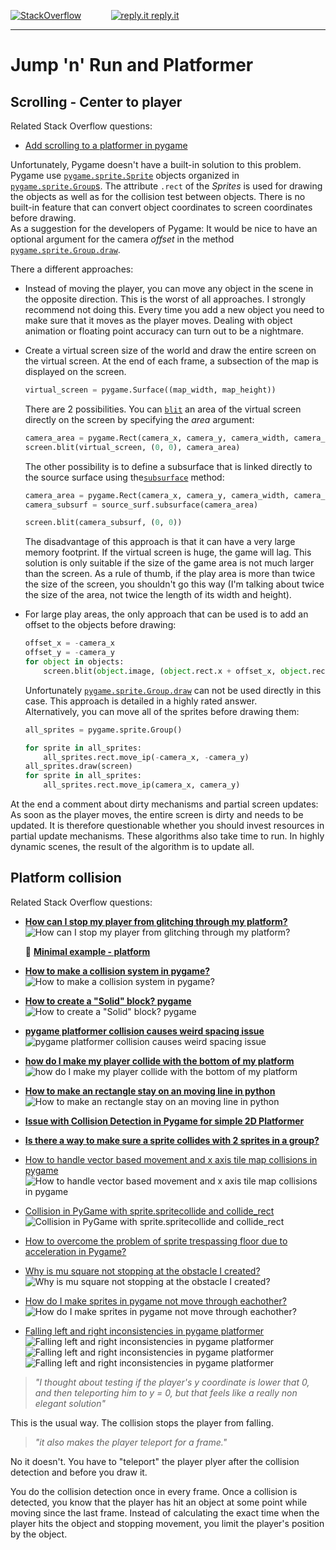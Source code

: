 
[![StackOverflow](https://stackexchange.com/users/flair/7322082.png)](https://stackoverflow.com/users/5577765/rabbid76?tab=profile) &nbsp;&nbsp;&nbsp;&nbsp;&nbsp;&nbsp;&nbsp;&nbsp;&nbsp;&nbsp; [![reply.it](../../resource/logo/Repl_it_logo_80.png) reply.it](https://repl.it/repls/folder/PyGame%20Examples)

---

# Jump 'n' Run and Platformer

## Scrolling - Center to player

Related Stack Overflow questions:

- [Add scrolling to a platformer in pygame](https://stackoverflow.com/questions/14354171/add-scrolling-to-a-platformer-in-pygame)  

Unfortunately, Pygame doesn't have a built-in solution to this problem. Pygame use [`pygame.sprite.Sprite`](https://www.pygame.org/docs/ref/sprite.html#pygame.sprite.Sprite) objects organized in [`pygame.sprite.Group`s](https://www.pygame.org/docs/ref/sprite.html#pygame.sprite.Group). The attribute `.rect` of the _Sprites_ is used for drawing the objects as well as for the collision test between objects. There is no built-in feature that can convert object coordinates to screen coordinates before drawing.  
As a suggestion for the developers of Pygame: It would be nice to have an optional argument for the camera _offset_ in the method [`pygame.sprite.Group.draw`](https://www.pygame.org/docs/ref/sprite.html#pygame.sprite.Group.draw).

There a different approaches:

- Instead of moving the player, you can move any object in the scene in the opposite direction. This is the worst of all approaches. I strongly recommend not doing this.
  Every time you add a new object you need to make sure that it moves as the player moves. Dealing with object animation or floating point accuracy can turn out to be a nightmare.

- Create a virtual screen size of the world and draw the entire screen on the virtual screen. At the end of each frame, a subsection of the map is displayed on the screen.
  
  ```py
  virtual_screen = pygame.Surface((map_width, map_height))
  ```

  There are 2 possibilities. You can [`blit`](https://www.pygame.org/docs/ref/surface.html#pygame.Surface.blit) an area of the virtual screen directly on the screen by specifying the _area_ argument:

  ```py
  camera_area = pygame.Rect(camera_x, camera_y, camera_width, camera_height)
  screen.blit(virtual_screen, (0, 0), camera_area)
  ```

  The other possibility is to define a subsurface that is linked directly to the source surface using the[`subsurface`](https://www.pygame.org/docs/ref/surface.html#pygame.Surface.subsurface) method:

  ```py
  camera_area = pygame.Rect(camera_x, camera_y, camera_width, camera_height)
  camera_subsurf = source_surf.subsurface(camera_area)
  ```

  ```py
  screen.blit(camera_subsurf, (0, 0))
  ```

  The disadvantage of this approach is that it can have a very large memory footprint. If the virtual screen is huge, the game will lag. This solution is only suitable if the size of the game area is not much larger than the screen. As a rule of thumb, if the play area is more than twice the size of the screen, you shouldn't go this way (I'm talking about twice the size of the area, not twice the length of its width and height).

- For large play areas, the only approach that can be used is to add an offset to the objects before drawing:

  ```py
  offset_x = -camera_x
  offset_y = -camera_y
  for object in objects:
      screen.blit(object.image, (object.rect.x + offset_x, object.rect.y + offset_y))
  ```

  Unfortunately [`pygame.sprite.Group.draw`](https://www.pygame.org/docs/ref/sprite.html#pygame.sprite.Group) can not be used directly in this case. This approach is detailed in a highly rated answer.  
  Alternatively, you can move all of the sprites before drawing them:

  ```py
  all_sprites = pygame.sprite.Group()
  ```

  ```py
  for sprite in all_sprites:
      all_sprites.rect.move_ip(-camera_x, -camera_y)
  all_sprites.draw(screen)    
  for sprite in all_sprites:
      all_sprites.rect.move_ip(camera_x, camera_y)
  ```

At the end a comment about dirty mechanisms and partial screen updates: As soon as the player moves, the entire screen is dirty and needs to be updated. It is therefore questionable whether you should invest resources in partial update mechanisms. These algorithms also take time to run. In highly dynamic scenes, the result of the algorithm is to update all.

## Platform collision

Related Stack Overflow questions:

- [**How can I stop my player from glitching through my platform?**](https://stackoverflow.com/questions/67630796/how-can-i-stop-my-player-from-glitching-through-my-platform/67647476#67647476)  
  ![How can I stop my player from glitching through my platform?](https://i.stack.imgur.com/NraKd.gif)

  📁 **[Minimal example - platform](../../examples/minimal_examples/pygame_minimal_platformer_1.py)**

- [**How to make a collision system in pygame?**](https://stackoverflow.com/questions/74332401/how-to-make-a-collision-system-in-pygame/74333777#74333777)  
  ![How to make a collision system in pygame?](https://i.stack.imgur.com/KqGU2.gif)

- [**How to create a "Solid" block? pygame**](https://stackoverflow.com/questions/66749450/how-to-create-a-solid-block-pygame/66750322#66750322)  
  ![How to create a "Solid" block? pygame](https://i.stack.imgur.com/4FIIF.gif)

- [**pygame platformer collision causes weird spacing issue**](https://stackoverflow.com/questions/68423726/pygame-platformer-collision-causes-weird-spacing-issue/68424155#68424155)  
  ![pygame platformer collision causes weird spacing issue](https://i.stack.imgur.com/REXqX.gif)

- [**how do I make my player collide with the bottom of my platform**](https://stackoverflow.com/questions/65119361/how-do-i-make-my-player-collide-with-the-bottom-of-my-platform/65170067#65170067)  
  ![how do I make my player collide with the bottom of my platform](https://i.stack.imgur.com/YHicZ.gif)

- [**How to make an rectangle stay on an moving line in python**](https://stackoverflow.com/questions/64913220/how-to-make-an-rectangle-stay-on-an-moving-line-in-python/64915462#64915462)  
  ![How to make an rectangle stay on an moving line in python](https://i.stack.imgur.com/O3gzn.gif)

- [**Issue with Collision Detection in Pygame for simple 2D Platformer**](https://stackoverflow.com/questions/66127646/issue-with-collision-detection-in-pygame-for-simple-2d-platformer/66127881#66127881)

- [**Is there a way to make sure a sprite collides with 2 sprites in a group?**](https://stackoverflow.com/questions/73523330/is-there-a-way-to-make-sure-a-sprite-collides-with-2-sprites-in-a-group/73524288#73524288)

- [How to handle vector based movement and x axis tile map collisions in pygame](https://stackoverflow.com/questions/73087643/how-to-handle-vector-based-movement-and-x-axis-tile-map-collisions-in-pygame/73088783#73088783)  
  ![How to handle vector based movement and x axis tile map collisions in pygame](https://i.stack.imgur.com/YWQJ3.gif)

- [Collision in PyGame with sprite.spritecollide and collide_rect](https://stackoverflow.com/questions/70581025/collision-in-pygame-with-sprite-spritecollide-and-collide-rect/70581325#70581325)  
  ![Collision in PyGame with sprite.spritecollide and collide_rect](https://i.stack.imgur.com/OolLG.gif)

- [How to overcome the problem of sprite trespassing floor due to acceleration in Pygame?](https://stackoverflow.com/questions/67761738/how-to-overcome-the-problem-of-sprite-trespassing-floor-due-to-acceleration-in-p/67762020#67762020)  

- [Why is mu square not stopping at the obstacle I created?](https://stackoverflow.com/questions/74505199/why-is-mu-square-not-stopping-at-the-obstacle-i-created/74506655#74506655)  
  ![Why is mu square not stopping at the obstacle I created?](https://i.stack.imgur.com/zfXw9.gif)

- [How do I make sprites in pygame not move through eachother?](https://stackoverflow.com/questions/74131714/how-do-i-make-sprites-in-pygame-not-move-through-eachother/74131813#74131813)  
  ![How do I make sprites in pygame not move through eachother?](https://i.stack.imgur.com/I5VBn.gif)

- [Falling left and right inconsistencies in pygame platformer](https://stackoverflow.com/questions/67419774/falling-left-and-right-inconsistencies-in-pygame-platformer/67437358#67437358)  
  ![Falling left and right inconsistencies in pygame platformer](https://i.stack.imgur.com/mIiqO.png)
  ![Falling left and right inconsistencies in pygame platformer](https://i.stack.imgur.com/SD0g7.png)
  ![Falling left and right inconsistencies in pygame platformer](https://i.stack.imgur.com/RX3uk.png)

> *"I thought about testing if the player's y coordinate is lower that 0, and then teleporting him to y = 0, but that feels like a really non elegant solution"* 

This is the usual way. The collision stops the player from falling.

> *"it also makes the player teleport for a frame."*

 No it doesn't. You have to "teleport" the player plyer after the collision detection and before you draw it.

You do the collision detection once in every frame. Once a collision is detected, you know that the player has hit an object at some point while moving  since the last frame. Instead of calculating the exact time when the player hits the object and stopping movement, you limit the player's position by the object.
